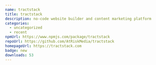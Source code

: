 ```yaml
---
name: tractstack
title: tractstack
description: no-code website builder and content marketing platform
categories:
  - uncategorized
  - recent
npmUrl: https://www.npmjs.com/package/tractstack
repoUrl: https://github.com/AtRiskMedia/tractstack
homepageUrl: https://tractstack.com
badge: new
downloads: 53
---
```

